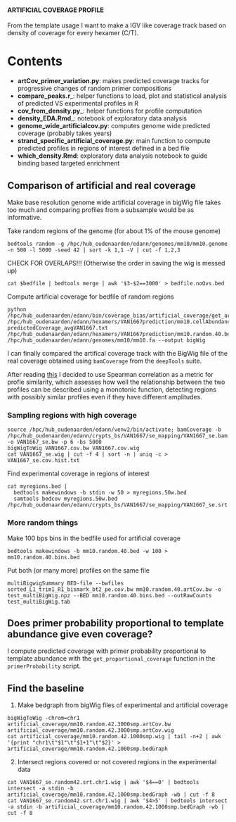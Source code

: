 #### ARTIFICIAL COVERAGE PROFILE
From the template usage I want to make a IGV like coverage track based on density of coverage for every hexamer (C/T).

# Contents
* __artCov_primer_variation.py__: makes predicted coverage tracks for progressive changes of random primer compositions
* __compare_peaks.r___: helper functions to load, plot and statistical analysis of predicted VS experimental profiles in R
* __cov_from_density.py___: helper functions for profile computation
* __density_EDA.Rmd___: notebook of exploratory data analysis
* __genome_wide_artificialcov.py__: computes genome wide predicted coverage (probably takes years)
* __strand_specific_artificial_coverage.py__: main function to compute predicted profiles in regions of interest defined in a bed file
* __which_density.Rmd__: exploratory data analysis notebook to guide binding based targeted enrichment


## Comparison of artificial and real coverage
Make base resolution genome wide artificial coverage in bigWig file takes too much and comparing profiles from a
subsample would be as informative.

Take random regions of the genome (for about 1% of the mouse genome)
```
bedtools random -g /hpc/hub_oudenaarden/edann/genomes/mm10/mm10.genome -n 500 -l 5000 -seed 42 | sort -k 1,1 -V | cut -f 1,2,3
```
CHECK FOR OVERLAPS!!! (Otherwise the order in saving the wig is messed up)
```
cat $bedfile | bedtools merge | awk '$3-$2==3000' > bedfile.noOvs.bed
```

Compute artificial coverage for bedfile of random regions
```
python /hpc/hub_oudenaarden/edann/bin/coverage_bias/artificial_coverage/get_artificial_cov_from_bed.py /hpc/hub_oudenaarden/edann/hexamers/VAN1667prediction/mm10.cellAbundance.noN.csv.gz predictedCoverage_avgVAN1667.txt /hpc/hub_oudenaarden/edann/hexamers/VAN1667prediction/mm10.random.40.bed /hpc/hub_oudenaarden/edann/genomes/mm10/mm10.fa --output bigWig
```
I can finally compared the artifical coverage track with the BigWig file of the real coverage obtained using ```bamCoverage``` from the ```deepTools``` suite.

After reading [this](https://bioconductor.org/packages/3.7/bioc/vignettes/similaRpeak/inst/doc/similaRpeak.html) I decided to use Spearman correlation as a metric for profle similarity, which assesses how well the relationship between the two profiles can be described using a monotonic function, detecting regions with possibly similar profiles even if they have different amplitudes.

### Sampling regions with high coverage
```
source /hpc/hub_oudenaarden/edann/venv2/bin/activate; bamCoverage -b /hpc/hub_oudenaarden/edann/crypts_bs/VAN1667/se_mapping/VAN1667_se.bam -o VAN1667_se.bw -p 6 -bs 5000
bigWigToWig VAN1667.cov.bw VAN1667.cov.wig
cat VAN1667_se.wig | cut -f 4 | sort -n | uniq -c > VAN1667_se.cov.hist.txt

```

Find experimental coverage in regions of interest
```
cat myregions.bed |
  bedtools makewindows -b stdin -w 50 > myregions.50w.bed
  samtools bedcov myregions.50w.bed /hpc/hub_oudenaarden/edann/crypts_bs/VAN1667/se_mapping/VAN1667_se.srt.bam
```

### More random things

Make 100 bps bins in the bedfile used for artificial coverage
```
bedtools makewindows -b mm10.random.40.bed -w 100 > mm10.random.40.bins.bed
```

Put both (or many more) profiles on the same file
```
multiBigwigSummary BED-file --bwfiles sorted_L1_trim1_R1_bismark_bt2_pe.cov.bw mm10.random.40.artCov.bw -o test_multiBigWig.npz --BED mm10.random.40.bins.bed --outRawCounts test_multiBigWig.tab
```

## Does primer probability proportional to template abundance give even coverage?
I compute predicted coverage with primer probability proportional to template abundance with the ```get_proportional_coverage``` function in the ```primerProbability``` script.

## Find the baseline
1) Make bedgraph from bigWig files of experimental and artificial coverage
```
bigWigToWig -chrom=chr1 artificial_coverage/mm10.random.42.3000smp.artCov.bw artificial_coverage/mm10.random.42.3000smp.artCov.wig
cat artificial_coverage/mm10.random.42.1000smp.wig | tail -n+2 | awk '{print "chr1\t"$1"\t"$1+1"\t"$2}' > artificial_coverage/mm10.random.42.1000smp.bedGraph
```
2) Intersect regions covered or not covered regions in the experimental data
```
cat VAN1667_se.random42.srt.chr1.wig | awk '$4==0' | bedtools intersect -a stdin -b artificial_coverage/mm10.random.42.1000smp.bedGraph -wb | cut -f 8
cat VAN1667_se.random42.srt.chr1.wig | awk '$4>5' | bedtools intersect -a stdin -b artificial_coverage/mm10.random.42.1000smp.bedGraph -wb | cut -f 8
```
